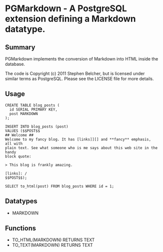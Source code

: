 PGMarkdown - A PostgreSQL extension defining a Markdown datatype.
================================================================================

## Summary ##

PGMarkdown implements the conversion of Markdown into HTML inside the database.

The code is Copyright (c) 2011 Stephen Belcher, but is licensed under similar
terms as PostgreSQL. Please see the LICENSE file for more details.

## Usage ##

    CREATE TABLE blog_posts (
      id SERIAL PRIMARY KEY,
      post MARKDOWN
    );

    INSERT INTO blog_posts (post)
    VALUES ($$POST$$
    ## Welcome ##
    Welcome to my fancy blog. It has [links]][] and **fancy** emphasis, all with
    plain text. See what someone who is me says about this web site in the handy
    block quote:

    > This blog is frankly amazing.

    [links]: /
    $$POST$$);

    SELECT to_html(post) FROM blog_posts WHERE id = 1;

## Datatypes ##

* MARKDOWN

## Functions ##

* TO_HTML(MARKDOWN) RETURNS TEXT
* TO_TEXT(MARKDOWN) RETURNS TEXT
